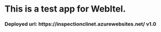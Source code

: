 <h1>This is a test app for WebItel.</h1>

<h3>Deployed url: https://inspectionclinet.azurewebsites.net/ v1.0</h3>
